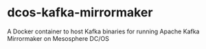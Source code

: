 # dcos-kafka-mirrormaker
A Docker container to host Kafka binaries for running Apache Kafka Mirrormaker on Mesosphere DC/OS
